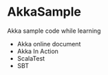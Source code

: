 # AkkaSample
Akka sample code while learning
- Akka online document
- Akka In Action
- ScalaTest
- SBT
